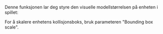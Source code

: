 Denne funksjonen lar deg styre den visuelle modellstørrelsen på enheten i spillet:

For å skalere enhetens kollisjonsboks, bruk parameteren "Bounding box scale".
